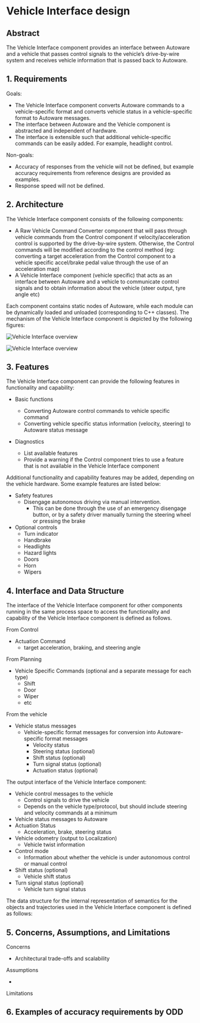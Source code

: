 # Vehicle Interface design

## Abstract

The Vehicle Interface component provides an interface between Autoware and a vehicle that passes control signals to the vehicle’s drive-by-wire system and receives vehicle information that is passed back to Autoware.

## 1. Requirements

Goals:

- The Vehicle Interface component converts Autoware commands to a vehicle-specific format and converts vehicle status in a vehicle-specific format to Autoware messages.
- The interface between Autoware and the Vehicle component is abstracted and independent of hardware.
- The interface is extensible such that additional vehicle-specific commands can be easily added. For example, headlight control.

Non-goals:

- Accuracy of responses from the vehicle will not be defined, but example accuracy requirements from reference designs are provided as examples.
- Response speed will not be defined.

## 2. Architecture

The Vehicle Interface component consists of the following components:

- A Raw Vehicle Command Converter component that will pass through vehicle commands from the Control component if velocity/acceleration control is supported by the drive-by-wire system. Otherwise, the Control commands will be modified according to the control method (eg: converting a target acceleration from the Control component to a vehicle specific accel/brake pedal value through the use of an acceleration map)
- A Vehicle Interface component (vehicle specific) that acts as an interface between Autoware and a vehicle to communicate control signals and to obtain information about the vehicle (steer output, tyre angle etc)

Each component contains static nodes of Autoware, while each module can be dynamically loaded and unloaded (corresponding to C++ classes). The mechanism of the Vehicle Interface component is depicted by the following figures:

![Vehicle Interface overview](..image/vehicle_interface_architecture.png)

![Vehicle Interface overview](..image/vehicle_interface_overview.png)

## 3. Features

The Vehicle Interface component can provide the following features in functionality and capability:

- Basic functions
  - Converting Autoware control commands to vehicle specific command
  - Converting vehicle specific status information (velocity, steering) to Autoware status message
  
- Diagnostics
  - List available features
  - Provide a warning if the Control component tries to use a feature that is not available in the Vehicle Interface component

Additional functionality and capability features may be added, depending on the vehicle hardware. Some example features are listed below:

- Safety features
  - Disengage autonomous driving via manual intervention.
    - This can be done through the use of an emergency disengage button, or by a safety driver manually turning the steering wheel or pressing the brake
- Optional controls
  - Turn indicator
  - Handbrake
  - Headlights
  - Hazard lights
  - Doors
  - Horn
  - Wipers

## 4. Interface and Data Structure

The interface of the Vehicle Interface component for other components running in the same process space to access the functionality and capability of the Vehicle Interface component is defined as follows.

From Control

- Actuation Command
  - target acceleration, braking, and steering angle

From Planning

- Vehicle Specific Commands (optional and a separate message for each type)
  - Shift
  - Door
  - Wiper
  - etc

From the vehicle

- Vehicle status messages
  - Vehicle-specific format messages for conversion into Autoware-specific format messages
    - Velocity status
    - Steering status (optional)
    - Shift status (optional)
    - Turn signal status (optional)
    - Actuation status (optional)

The output interface of the Vehicle Interface component:

- Vehicle control messages to the vehicle
  - Control signals to drive the vehicle
  - Depends on the vehicle type/protocol, but should include steering and velocity commands at a minimum
- Vehicle status messages to Autoware
- Actuation Status
  - Acceleration, brake, steering status
- Vehicle odometry (output to Localization)
  - Vehicle twist information
- Control mode
  - Information about whether the vehicle is under autonomous control or manual control
- Shift status (optional)
  - Vehicle shift status
- Turn signal status (optional)
  - Vehicle turn signal status

The data structure for the internal representation of semantics for the objects and trajectories used in the Vehicle Interface component is defined as follows:

## 5. Concerns, Assumptions, and Limitations

Concerns

- Architectural trade-offs and scalability

Assumptions

-

Limitations

## 6. Examples of accuracy requirements by ODD
